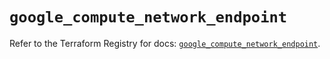 # `google_compute_network_endpoint`

Refer to the Terraform Registry for docs: [`google_compute_network_endpoint`](https://registry.terraform.io/providers/hashicorp/google/6.43.0/docs/resources/compute_network_endpoint).
